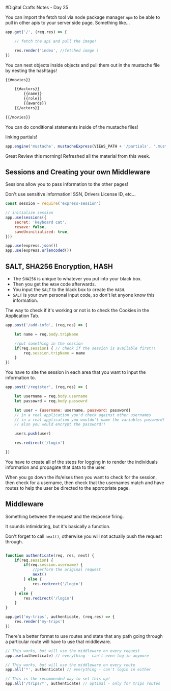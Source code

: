 #Digital Crafts Notes - Day 25

You can import the fetch tool via node package manager `npm` to be able to pull in other apis to your server side page. Something like...

```js
app.get('/', (req,res) => {

    // fetch the api and pull the image!

    res.render('index', //fetched image )
})
```

You can nest objects inside objects and pull them out in the mustache file by nesting the hashtags!

```html
{{#movies}}

    {{#actors}}
        {{name}}
        {{role}}
        {{awards}}
    {{/actors}}

{{/movies}}

```

You can do conditional statements inside of the mustache files!

linking partials!

```js
app.engine('mustache', mustacheExpress(VIEWS_PATH + '/partials', '.mustache'))
```

Great Review this morning! Refreshed all the material from this week.

## Sessions and Creating your own Middleware

Sessions allow you to pass information to the other pages!

Don't use sensitive information! SSN, Drivers License ID, etc...

```js
const session = require('express-session')

// initialize session
app.use(sessions({
    secret: 'keyboard cat',
    resave: false,
    saveUninitialized: true,
}))

app.use(express.json())
app.use(express.urlencoded())
```

## SALT, SHA256 Encryption, HASH
* The `SHA256` is unique to whatever you put into your black box.
* Then you get the `HASH` code afterwards.
* You input the `SALT` to the black box to create the `HASH`.
* `SALT` is your own personal input code, so don't let anyone know this information.

The way to check if it's working or not is to check the Cookies in the Application Tab.

```js
app.post('/add-info', (req,res) => {

    let name = req.body.tripName

    //put something in the session
    if(req.session) { // check if the session is available first!!
        req.session.tripName = name
    }
})
```

You have to site the session in each area that you want to input the information to.

```js
app.post('/register', (req,res) => {

    let username = req.body.username
    let passowrd = req.body.passowrd

    let user = {username: username, password: password}
    // in a real application you'd check against other usernames
    // in a real application you wouldn't name the variables password!
    // also you would encrypt the password!!

    users.push(user)

    res.redirect('/login')

})
```

You have to create all of the steps for logging in to render the individuals information and propagate that data to the user.

When you go down the ifs/elses then you want to check for the session, then check for a username, then check that the usernames match and have routes to help the user be directed to the appropriate page.

## Middleware

Something between the request and the response firing.

It sounds intimidating, but it's basically a function.

Don't forget to call `next()`, otherwise you will not actually push the request through.

```js

function authenticate(req, res, next) {
    if(req.session) {
        if(req.session.username) {
            //perform the original request
            next()
        } else {
            res.redirect('/login')
        }
    } else {
        res.redirect('/login')
    }
}

app.get('my-trips', authenticate, (req,res) => {
    res.render('my-trips')
})

```

There's a better format to use routes and state that any path going through a particular route will have to use that middleware.

```js
// This works, but will use the middleware on every request
app.use(authenticate) // everything - can't even log in anymore

// This works, but will use the middleware on every route
app.all('*', authenticate) // everything - can't login in either

// This is the recommended way to set this up!
app.all('/trips/*', authenticate) // optimal - only for trips routes
```


